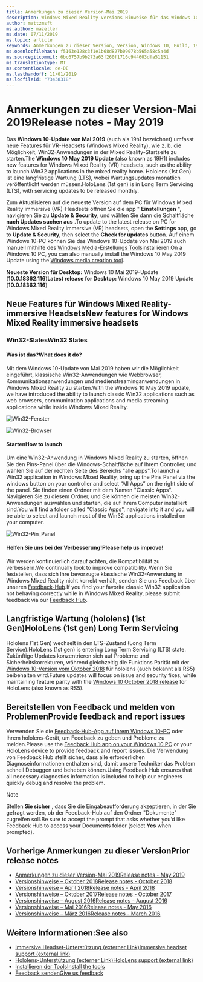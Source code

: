 ```yaml
---
title: Anmerkungen zu dieser Version-Mai 2019
description: Windows Mixed Reality-Versions Hinweise für das Windows 10-Update vom Mai 2019 (auch als 19h1 bekannt).
author: mattzmsft
ms.author: mazeller
ms.date: 07/11/2019
ms.topic: article
keywords: Anmerkungen zu dieser Version, Version, Windows 10, Build, 19h1, Betriebssystem, Mai 2019
ms.openlocfilehash: f5163e128c3f1e1b68d827b09078b565a58c5a4d
ms.sourcegitcommit: 6bc6757b9b273a63f260f1716c944603dfa51151
ms.translationtype: MT
ms.contentlocale: de-DE
ms.lasthandoff: 11/01/2019
ms.locfileid: "73438318"
---
```

# <a name="release-notes---may-2019"></a><span data-ttu-id="2d027-104">Anmerkungen zu dieser Version-Mai 2019</span><span class="sxs-lookup"><span data-stu-id="2d027-104">Release notes - May 2019</span></span>

<span data-ttu-id="2d027-105">Das **Windows 10-Update von Mai 2019** (auch als 19h1 bezeichnet) umfasst neue Features für VR-Headsets (Windows Mixed Reality), wie z. b. die Möglichkeit, Win32-Anwendungen in der Mixed Reality-Startseite zu starten.</span><span class="sxs-lookup"><span data-stu-id="2d027-105">The **Windows 10 May 2019 Update** (also known as 19H1) includes new features for Windows Mixed Reality (VR) headsets, such as the ability to launch Win32 applications in the mixed reality home.</span></span> <span data-ttu-id="2d027-106">Hololens (1st Gen) ist eine langfristige Wartung (LTS), wobei Wartungsupdates monatlich veröffentlicht werden müssen.</span><span class="sxs-lookup"><span data-stu-id="2d027-106">HoloLens (1st gen) is in Long Term Servicing (LTS), with servicing updates to be released monthly.</span></span>

<span data-ttu-id="2d027-107">Zum Aktualisieren auf die neueste Version auf dem PC für Windows Mixed Reality immersive (VR)-Headsets öffnen Sie die app " **Einstellungen** ", navigieren Sie zu **Update & Security**, und wählen Sie dann die Schaltfläche **nach Updates suchen aus** .</span><span class="sxs-lookup"><span data-stu-id="2d027-107">To update to the latest release on PC for Windows Mixed Reality immersive (VR) headsets, open the **Settings** app, go to **Update & Security**, then select the **Check for updates** button.</span></span> <span data-ttu-id="2d027-108">Auf einem Windows 10-PC können Sie das Windows 10-Update von Mai 2019 auch manuell mithilfe des [Windows Media-Erstellungs Tools](https://www.microsoft.com/software-download/windows10)installieren.</span><span class="sxs-lookup"><span data-stu-id="2d027-108">On a Windows 10 PC, you can also manually install the Windows 10 May 2019 Update using the [Windows media creation tool](https://www.microsoft.com/software-download/windows10).</span></span>

<span data-ttu-id="2d027-109">**Neueste Version für Desktop:** Windows 10 Mai 2019-Update (**10.0.18362.116**)</span><span class="sxs-lookup"><span data-stu-id="2d027-109">**Latest release for Desktop:** Windows 10 May 2019 Update (**10.0.18362.116**)</span></span><br>

## <a name="new-features-for-windows-mixed-reality-immersive-headsets"></a><span data-ttu-id="2d027-110">Neue Features für Windows Mixed Reality-immersive Headsets</span><span class="sxs-lookup"><span data-stu-id="2d027-110">New features for Windows Mixed Reality immersive headsets</span></span>

### <a name="win32-slates"></a><span data-ttu-id="2d027-111">Win32-Slates</span><span class="sxs-lookup"><span data-stu-id="2d027-111">Win32 Slates</span></span>

#### <a name="what-does-it-do"></a><span data-ttu-id="2d027-112">Was ist das?</span><span class="sxs-lookup"><span data-stu-id="2d027-112">What does it do?</span></span> 
<span data-ttu-id="2d027-113">Mit dem Windows 10-Update von Mai 2019 haben wir die Möglichkeit eingeführt, klassische Win32-Anwendungen wie Webbrowser, Kommunikationsanwendungen und medienstreaminganwendungen in Windows Mixed Reality zu starten.</span><span class="sxs-lookup"><span data-stu-id="2d027-113">With the Windows 10 May 2019 update, we have introduced the ability to launch classic Win32 applications such as web browsers, communication applications and media streaming applications while inside Windows Mixed Reality.</span></span> 

![Win32-Fenster](images/mr-win32-slates-1.png)

![Win32-Browser](images/mr-win32-slates-2.png)

#### <a name="how-to-launch"></a><span data-ttu-id="2d027-116">Starten</span><span class="sxs-lookup"><span data-stu-id="2d027-116">How to launch</span></span>
<span data-ttu-id="2d027-117">Um eine Win32-Anwendung in Windows Mixed Reality zu starten, öffnen Sie den Pins-Panel über die Windows-Schaltfläche auf Ihrem Controller, und wählen Sie auf der rechten Seite des Bereichs "alle apps".</span><span class="sxs-lookup"><span data-stu-id="2d027-117">To launch a Win32 application in Windows Mixed Reality, bring up the Pins Panel via the windows button on your controller and select “All Apps” on the right side of the panel.</span></span>  <span data-ttu-id="2d027-118">Sie finden einen Ordner mit dem Namen "Classic Apps". Navigieren Sie zu diesem Ordner, und Sie können die meisten Win32-Anwendungen auswählen und starten, die auf Ihrem Computer installiert sind.</span><span class="sxs-lookup"><span data-stu-id="2d027-118">You will find a folder called "Classic Apps", navigate into it and you will be able to select and launch most of the Win32 applications installed on your computer.</span></span>

![Win32-Pin_Panel](images/mr-win32-slates-pinspanel.png)

#### <a name="please-help-us-improve"></a><span data-ttu-id="2d027-120">Helfen Sie uns bei der Verbesserung!</span><span class="sxs-lookup"><span data-stu-id="2d027-120">Please help us improve!</span></span>
<span data-ttu-id="2d027-121">Wir werden kontinuierlich darauf achten, die Kompatibilität zu verbessern.</span><span class="sxs-lookup"><span data-stu-id="2d027-121">We continually look to improve compatibility.</span></span>  <span data-ttu-id="2d027-122">Wenn Sie feststellen, dass sich Ihre bevorzugte klassische Win32-Anwendung in Windows Mixed Reality nicht korrekt verhält, senden Sie uns Feedback über unseren [Feedback-Hub](https://support.microsoft.com//help/4021566/windows-10-send-feedback-to-microsoft-with-feedback-hub).</span><span class="sxs-lookup"><span data-stu-id="2d027-122">If you find your favorite classic Win32 application not behaving correctly while in Windows Mixed Reality, please submit feedback via our [Feedback Hub](https://support.microsoft.com//help/4021566/windows-10-send-feedback-to-microsoft-with-feedback-hub).</span></span>

## <a name="hololens-1st-gen-long-term-servicing"></a><span data-ttu-id="2d027-123">Langfristige Wartung (hololens) (1st Gen)</span><span class="sxs-lookup"><span data-stu-id="2d027-123">HoloLens (1st gen) Long Term Servicing</span></span>

<span data-ttu-id="2d027-124">Hololens (1st Gen) wechselt in den LTS-Zustand (Long Term Service).</span><span class="sxs-lookup"><span data-stu-id="2d027-124">HoloLens (1st gen) is entering Long Term Servicing (LTS) state.</span></span> <span data-ttu-id="2d027-125">Zukünftige Updates konzentrieren sich auf Probleme und Sicherheitskorrekturen, während gleichzeitig die Funktions Parität mit der [Windows 10-Version vom Oktober 2018](release-notes-october-2018.md) für hololens (auch bekannt als RS5) beibehalten wird.</span><span class="sxs-lookup"><span data-stu-id="2d027-125">Future updates will focus on issue and security fixes, while maintaining feature parity with the [Windows 10 October 2018 release](release-notes-october-2018.md) for HoloLens (also known as RS5).</span></span> 

## <a name="provide-feedback-and-report-issues"></a><span data-ttu-id="2d027-126">Bereitstellen von Feedback und melden von Problemen</span><span class="sxs-lookup"><span data-stu-id="2d027-126">Provide feedback and report issues</span></span>

<span data-ttu-id="2d027-127">Verwenden Sie die [Feedback-Hub-App auf Ihrem Windows 10-PC](give-us-feedback.md) oder Ihrem hololens-Gerät, um Feedback zu geben und Probleme zu melden.</span><span class="sxs-lookup"><span data-stu-id="2d027-127">Please use the [Feedback Hub app on your Windows 10 PC](give-us-feedback.md) or your HoloLens device to provide feedback and report issues.</span></span> <span data-ttu-id="2d027-128">Die Verwendung von Feedback Hub stellt sicher, dass alle erforderlichen Diagnoseinformationen enthalten sind, damit unsere Techniker das Problem schnell Debuggen und beheben können.</span><span class="sxs-lookup"><span data-stu-id="2d027-128">Using Feedback Hub ensures that all necessary diagnostics information is included to help our engineers quickly debug and resolve the problem.</span></span>

>[!NOTE]
><span data-ttu-id="2d027-129">Stellen **Sie sicher** , dass Sie die Eingabeaufforderung akzeptieren, in der Sie gefragt werden, ob der Feedback-Hub auf den Ordner "Dokumente" zugreifen soll.</span><span class="sxs-lookup"><span data-stu-id="2d027-129">Be sure to accept the prompt that asks whether you’d like Feedback Hub to access your Documents folder (select **Yes** when prompted).</span></span>

## <a name="prior-release-notes"></a><span data-ttu-id="2d027-130">Vorherige Anmerkungen zu dieser Version</span><span class="sxs-lookup"><span data-stu-id="2d027-130">Prior release notes</span></span>

* [<span data-ttu-id="2d027-131">Anmerkungen zu dieser Version-Mai 2019</span><span class="sxs-lookup"><span data-stu-id="2d027-131">Release notes - May 2019</span></span>](release-notes-may-2019.md)
* [<span data-ttu-id="2d027-132">Versionshinweise – Oktober 2018</span><span class="sxs-lookup"><span data-stu-id="2d027-132">Release notes - October 2018</span></span>](release-notes-october-2018.md)
* [<span data-ttu-id="2d027-133">Versionshinweise – April 2018</span><span class="sxs-lookup"><span data-stu-id="2d027-133">Release notes - April 2018</span></span>](release-notes-april-2018.md)
* [<span data-ttu-id="2d027-134">Versionshinweise – Oktober 2017</span><span class="sxs-lookup"><span data-stu-id="2d027-134">Release notes - October 2017</span></span>](release-notes-october-2017.md)
* [<span data-ttu-id="2d027-135">Versionshinweise – August 2016</span><span class="sxs-lookup"><span data-stu-id="2d027-135">Release notes - August 2016</span></span>](release-notes-august-2016.md)
* [<span data-ttu-id="2d027-136">Versionshinweise – Mai 2016</span><span class="sxs-lookup"><span data-stu-id="2d027-136">Release notes - May 2016</span></span>](release-notes-may-2016.md)
* [<span data-ttu-id="2d027-137">Versionshinweise – März 2016</span><span class="sxs-lookup"><span data-stu-id="2d027-137">Release notes - March 2016</span></span>](release-notes-march-2016.md)

## <a name="see-also"></a><span data-ttu-id="2d027-138">Weitere Informationen:</span><span class="sxs-lookup"><span data-stu-id="2d027-138">See also</span></span>
* [<span data-ttu-id="2d027-139">Immersive Headset-Unterstützung (externer Link)</span><span class="sxs-lookup"><span data-stu-id="2d027-139">Immersive headset support (external link)</span></span>](https://docs.microsoft.com/windows/mixed-reality/enthusiast-guide/troubleshooting-windows-mixed-reality)
* [<span data-ttu-id="2d027-140">Hololens-Unterstützung (externer Link)</span><span class="sxs-lookup"><span data-stu-id="2d027-140">HoloLens support (external link)</span></span>](https://support.microsoft.com/products/hololens)
* [<span data-ttu-id="2d027-141">Installieren der Tools</span><span class="sxs-lookup"><span data-stu-id="2d027-141">Install the tools</span></span>](install-the-tools.md)
* [<span data-ttu-id="2d027-142">Feedback senden</span><span class="sxs-lookup"><span data-stu-id="2d027-142">Give us feedback</span></span>](give-us-feedback.md)

